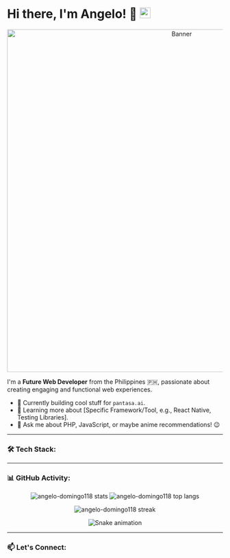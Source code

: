 # Hi there, I'm Angelo! 👋 <img src="https://media.giphy.com/media/hvRJCLFzcasrR4ia7z/giphy.gif" width="25px">

<p align="center">
  <img src="link_to_your_cool_banner.png" alt="Banner" width="800"/>
</p>

I'm a **Future Web Developer** from the Philippines 🇵🇭, passionate about creating engaging and functional web experiences.

*   🔭 Currently building cool stuff for `pantasa.ai`.
*   🌱 Learning more about [Specific Framework/Tool, e.g., React Native, Testing Libraries].
*   💬 Ask me about PHP, JavaScript, or maybe anime recommendations! 😉

---

### 🛠️ Tech Stack:

<p align="left">
  <!-- Add your skill badges here using shields.io / devicons -->
</p>

---

### 📊 GitHub Activity:

<p align="center">
  <img align="center" src="https://github-readme-stats.vercel.app/api?username=angelo-domingo118&show_icons=true&theme=tokyonight&count_private=true" alt="angelo-domingo118 stats" />
  <img align="center" src="https://github-readme-stats.vercel.app/api/top-langs/?username=angelo-domingo118&layout=compact&theme=tokyonight" alt="angelo-domingo118 top langs" />
</p>

<p align="center">
  <img align="center" src="https://github-readme-streak-stats.herokuapp.com/?user=angelo-domingo118&theme=dark" alt="angelo-domingo118 streak" />
</p>

<!-- Optional Snake Animation -->
<p align="center">
  <img src="https://github.com/angelo-domingo118/angelo-domingo118/blob/output/github-contribution-grid-snake.svg" alt="Snake animation" />
</p>

---

### 📫 Let's Connect:

<p align="left">
  <!-- Add your social media link badges -->
</p>
